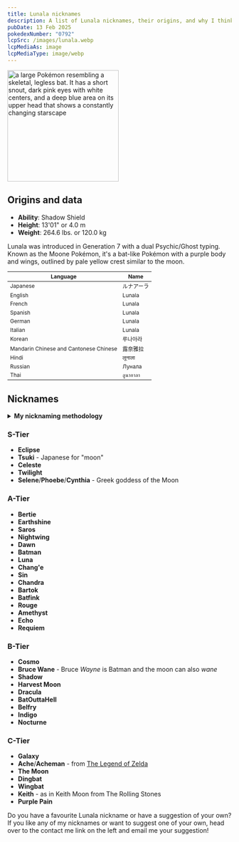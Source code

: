 ```yaml
---
title: Lunala nicknames
description: A list of Lunala nicknames, their origins, and why I think they're cool.
pubDate: 13 Feb 2025
pokedexNumber: "0792"
lcpSrc: /images/lunala.webp
lcpMediaAs: image
lcpMediaType: image/webp
---
```


<div class="img-center">
	<picture>
		<source srcset="/images/lunala.webp" type="image/webp">
		<img src="/images/lunala.jpg" width="250" height="250" alt="a large Pokémon resembling a skeletal, legless bat. It has a short snout, dark pink eyes with white centers, and a deep blue area on its upper head that shows a constantly changing starscape">
	</picture>
</div>

## Origins and data

<div class="room-box">
		<div class="room-box-left">
			<ul>
				<li><strong>Ability</strong>: Shadow Shield</li>
				<li><strong>Height</strong>: 13'01" or 4.0 m </li>
				<li><strong>Weight</strong>: 264.6 lbs. or 120.0 kg</li>
			</ul>
			<p>Lunala was introduced in Generation 7 with a dual Psychic/Ghost typing. Known as the Moone Pokémon, it's a bat-like Pokémon with a purple body and wings, outlined by pale yellow crest similar to the moon.</p>
		</div>

<div class="room-box-right">
	<table class="room-table" style="font-size:12px">
	<thead>
		<tr>
			<th>Language</th>
			<th>Name</th>
		</tr>
	</thead>
	<tbody>
		<tr>
			<td>Japanese</td>
			<td><span lang="ja">ルナアーラ</span></td>
		</tr>
		<tr>
			<td>English</td>
			<td>Lunala</td>
		</tr>
		<tr>
			<td>French</td>
			<td>Lunala</td>
		</tr>
		<tr>
			<td>Spanish</td>
			<td>Lunala</td>
		</tr>
		<tr>
			<td>German</td>
			<td>Lunala</td>
		</tr>
		<tr>
			<td>Italian</td>
			<td>Lunala</td>
		</tr>
		<tr>
			<td>Korean</td>
			<td><span lang="ko">루나아라</span></td>
		</tr>
		<tr>
			<td>Mandarin Chinese and Cantonese Chinese</td>
			<td>露奈雅拉</td>
		</tr>
		<tr>
			<td>Hindi</td>
			<td>लूनाला</td>
		</tr>
		<tr>
			<td>Russian</td>
			<td>Лунала</td>
		</tr>
		<tr>
			<td>Thai</td>
			<td>ลูนาอาลา</td>
		</tr>
	</tbody>
	</table>
	</div>
</div>

## Nicknames
<section class="deets">
	<details>
		<summary><strong>My nicknaming methodology</strong></summary>
		<ul>
			<li>I rank nicknames by lettered tiers: S, A, B, C, and D. S is the best and D is the worst.</li>
			<li>I'll usually list my inspiration for a nickname so you know where they came from.</li>
		</ul>
	</details>
</section>

### S-Tier

* **Eclipse**
* **Tsuki** - Japanese for "moon"
* **Celeste**
* **Twilight**
* **Selene**/**Phoebe**/**Cynthia** - Greek goddess of the Moon

### A-Tier

* **Bertie**
* **Earthshine**
* **Saros**
* **Nightwing**
* **Dawn**
* **Batman**
* **Luna**
* **Chang'e**
* **Sin**
* **Chandra**
* **Bartok**
* **Batfink**
* **Rouge**
* **Amethyst**
* **Echo**
* **Requiem**

### B-Tier

* **Cosmo**
* **Bruce Wane** - Bruce *Wayne* is Batman and the moon can also *wane*
* **Shadow**
* **Harvest Moon**
* **Dracula**
* **BatOuttaHell**
* **Belfry**
* **Indigo**
* **Nocturne**

### C-Tier

* **Galaxy**
* **Ache**/**Acheman** - from [The Legend of Zelda](/nicknames/themes/legend-of-zelda/)
* **The Moon**
* **Dingbat**
* **Wingbat**
* **Keith** - as in Keith Moon from The Rolling Stones
* **Purple Pain**

Do you have a favourite Lunala nickname or have a suggestion of your own? If you like any of my nicknames or want to suggest one of your own, head over to the contact me link on the left and email me your suggestion!